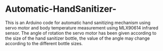 # Automatic-HandSanitizer-
This is an Arduino code for automatic hand sanitizing mechanism using servo motor and body temperature measurement using MLX90614 infrared sensor.
The angle of rotation the servo motor has been given according to the size of the hand sanitizer bottle, the value of the angle may change according to the different bottle sizes.
